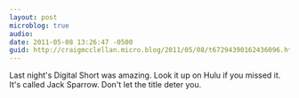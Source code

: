 ```yaml
---
layout: post
microblog: true
audio: 
date: 2011-05-08 13:26:47 -0500
guid: http://craigmcclellan.micro.blog/2011/05/08/t67294390162436096.html
---
```

Last night's Digital Short was amazing.  Look it up on Hulu if you missed it.  It's called Jack Sparrow.  Don't let the title deter you.
